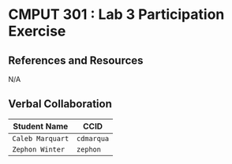 # CMPUT 301 : Lab 3 Participation Exercise

## References and Resources

N/A

## Verbal Collaboration

| Student Name     | CCID       |
| ---------------- | ---------- |
| `Caleb Marquart` | `cdmarqua` |
| `Zephon Winter`  | `zephon`   |
